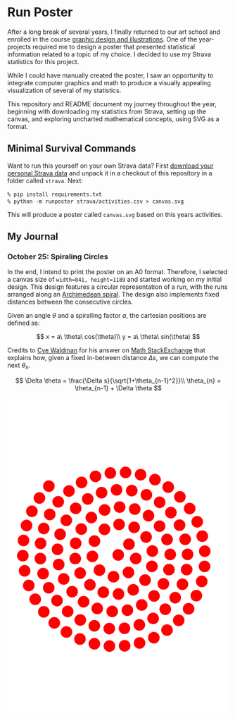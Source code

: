 # Run Poster

After a long break of several years, I finally returned to our art school and enrolled in the course [graphic design and illustrations](https://www.heist-op-den-berg.be/grafisch-ontwerp-en-illustratie). One of the year-projects required me to design a poster that presented statistical information related to a topic of my choice. I decided to use my Strava statistics for this project.

While I could have manually created the poster, I saw an opportunity to integrate computer graphics and math to produce a visually appealing visualization of several of my statistics.

This repository and README document my journey throughout the year, beginning with downloading my statistics from Strava, setting up the canvas, and exploring uncharted mathematical concepts, using SVG as a format.

## Minimal Survival Commands

Want to run this yourself on your own Strava data? First [download your personal Strava data](https://support.strava.com/hc/en-us/articles/216918437-Exporting-your-Data-and-Bulk-Export) and unpack it in a checkout of this repository in a folder called `strava`. Next:

```console
% pip install requirements.txt
% python -m runposter strava/activities.csv > canvas.svg
```

This will produce a poster called `canvas.svg` based on this years activities.

## My Journal

### October 25: Spiraling Circles

In the end, I intend to print the poster on an A0 format. Therefore, I selected a canvas size of `width=841, height=1189` and started working on my initial design. This design features a circular representation of a run, with the runs arranged along an [Archimedean spiral](https://en.wikipedia.org/wiki/Archimedean_spiral). The design also implements fixed distances between the consecutive circles.

Given an angle $\theta$ and a spiralling factor $a$, the cartesian positions are defined as:

$$
x = a\ \theta\ cos(\theta)\\
y = a\ \theta\ sin(\theta)
$$

Credits to [Cye Waldman](https://math.stackexchange.com/users/424641/cye-waldman) for his answer on [Math StackExchange](https://math.stackexchange.com/a/2216736) that explains how, given a fixed in-between distance $\Delta s$, we can compute the next $\theta_{n}$.

$$
\Delta \theta = \frac{\Delta s}{\sqrt{1+\theta_{n-1}^2}}\\
\theta_{n} = \theta_{n-1} + \Delta \theta
$$

![spiraling canvas](assets/canvas.20251025.svg)
